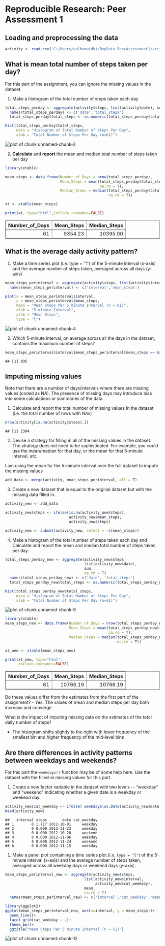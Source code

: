 # Reproducible Research: Peer Assessment 1


## Loading and preprocessing the data


```r
activity <- read.csv('C:/Users/aalhumaidhi/RepData_PeerAssessment1/activity/activity.csv')
```



## What is mean total number of steps taken per day?
For this part of the assignment, you can ignore the missing values in the dataset.

1. Make a histogram of the total number of steps taken each day

```r
total_steps_perday <- aggregate(activity$steps, list(activity$date), sum, na.rm = T)
  names(total_steps_perday) <- c('date','total_steps')
  total_steps_perday$total_steps <- as.numeric(total_steps_perday$total_steps)

hist(total_steps_perday$total_steps, 
     main = "Histogram of Total Number of Steps Per Day", 
     xlab = "Total Number of Steps Per Day (n=61)")
```

![plot of chunk unnamed-chunk-2](figure/unnamed-chunk-2.png) 

2. **Calculate** and **report** the mean and median total number of steps taken per day 

```r
library(xtable)

mean_steps <- data.frame(Number_of_Days = nrow(total_steps_perday), 
                         Mean_Steps = mean(total_steps_perday$total_steps, 
                                           na.rm = T), 
                         Median_Steps = median(total_steps_perday$total_steps, 
                                               na.rm = T))

xt <- xtable(mean_steps)

print(xt, type="html",include.rownames=FALSE)
```

<!-- html table generated in R 3.0.3 by xtable 1.7-3 package -->
<!-- Sun Jul 20 16:26:52 2014 -->
<TABLE border=1>
<TR> <TH> Number_of_Days </TH> <TH> Mean_Steps </TH> <TH> Median_Steps </TH>  </TR>
  <TR> <TD align="right">  61 </TD> <TD align="right"> 9354.23 </TD> <TD align="right"> 10395.00 </TD> </TR>
   </TABLE>


## What is the average daily activity pattern?
1. Make a time series plot (i.e. type = "l") of the 5-minute interval (x-axis) and the average number of steps taken, averaged across all days (y-axis)


```r
mean_steps_perinterval <- aggregate(activity$steps, list(activity$interval), mean, na.rm = T)
  names(mean_steps_perinterval) <- c('interval','mean_steps')

plot(x = mean_steps_perinterval$interval, 
     y = mean_steps_perinterval$mean_steps,
     main = "Mean Steps Per 5 minute Interval (n = 61)",
     xlab = "5-minute Interval",
     ylab = "Mean Steps",
     type = "l")
```

![plot of chunk unnamed-chunk-4](figure/unnamed-chunk-4.png) 

2. Which 5-minute interval, on average across all the days in the dataset, contains the maximum number of steps?

```r
mean_steps_perinterval$interval[mean_steps_perinterval$mean_steps == max(mean_steps_perinterval$mean_steps)]
```

```
## [1] 835
```

## Imputing missing values
Note that there are a number of days/intervals where there are missing values (coded as NA). The presence of missing days may introduce bias into some calculations or summaries of the data.

1. Calculate and report the total number of missing values in the dataset (i.e. the total number of rows with NAs)

```r
nrow(activity[is.na(activity$steps),])
```

```
## [1] 2304
```

2. Devise a strategy for filling in all of the missing values in the dataset. The strategy does not need to be sophisticated. For example, you could use the mean/median for that day, or the mean for that 5-minute interval, etc.

I am using the mean for the 5-minute interval over the full dataset to impute the missing values

```r
add_data <- merge(activity, mean_steps_perinterval, all = T)
```

3. Create a new dataset that is equal to the original dataset but with the missing data filled in.

```r
activity_new <- add_data

activity_new$steps <- ifelse(is.na(activity_new$steps), 
                             activity_new$mean_steps, 
                             activity_new$steps)

activity_new <- subset(activity_new, select = -c(mean_steps))
```

4. Make a histogram of the total number of steps taken each day and Calculate and report the mean and median total number of steps taken per day. 


```r
total_steps_perday_new <- aggregate(activity_new$steps, 
                                    list(activity_new$date), 
                                    sum, 
                                    na.rm = T)
  names(total_steps_perday_new) <- c('date', 'total_steps')
  total_steps_perday_new$total_steps <- as.numeric(total_steps_perday_new$total_steps)

hist(total_steps_perday_new$total_steps, 
     main = "Histogram of Total Number of Steps Per Day", 
     xlab = "Total Number of Steps Per Day (n=61)")
```

![plot of chunk unnamed-chunk-9](figure/unnamed-chunk-9.png) 


```r
library(xtable)
mean_steps_new <- data.frame(Number_of_Days = nrow(total_steps_perday_new), 
                             Mean_Steps = mean(total_steps_perday_new$total_steps, 
                                               na.rm = T), 
                             Median_Steps = median(total_steps_perday_new$total_steps, 
                                                   na.rm = T))

xt_new <- xtable(mean_steps_new)

print(xt_new, type="html",
      include.rownames=FALSE)
```

<!-- html table generated in R 3.0.3 by xtable 1.7-3 package -->
<!-- Sun Jul 20 16:26:53 2014 -->
<TABLE border=1>
<TR> <TH> Number_of_Days </TH> <TH> Mean_Steps </TH> <TH> Median_Steps </TH>  </TR>
  <TR> <TD align="right">  61 </TD> <TD align="right"> 10766.19 </TD> <TD align="right"> 10766.19 </TD> </TR>
   </TABLE>
Do these values differ from the estimates from the first part of the assignment?  
- Yes. The values of mean and median steps per day both increase and converge

What is the impact of imputing missing data on the estimates of the total daily number of steps?  
- The histogram shifts slightly to the right with lower frequency of the smallest bin and higher frequency of the mid-level bins

## Are there differences in activity patterns between weekdays and weekends?
For this part the `weekdays()` function may be of some help here. Use the dataset with the filled-in missing values for this part.

1. Create a new factor variable in the dataset with two levels -- "weekday" and "weekend" indicating whether a given date is a weekday or weekend day.

```r
activity_new$cat_weekday <- ifelse( weekdays(as.Date(activity_new$date)) %in% c("Saturday","Sunday"), "weekend", "weekday")
head(activity_new)
```

```
##   interval steps       date cat_weekday
## 1        0 1.717 2012-10-01     weekday
## 2        0 0.000 2012-11-23     weekday
## 3        0 0.000 2012-10-28     weekend
## 4        0 0.000 2012-11-06     weekday
## 5        0 0.000 2012-11-24     weekend
## 6        0 0.000 2012-11-15     weekday
```

1. Make a panel plot containing a time series plot (i.e. `type = "l"`) of the 5-minute interval (x-axis) and the average number of steps taken, averaged across all weekday days or weekend days (y-axis).


```r
mean_steps_perinterval_new <- aggregate(activity_new$steps, 
                                    list(activity_new$interval,
                                         activity_new$cat_weekday), 
                                    mean, 
                                    na.rm = T)
  names(mean_steps_perinterval_new) <- c('interval','cat_weekday','mean_steps')

library(ggplot2)
ggplot(mean_steps_perinterval_new, aes(x=interval, y = mean_steps))+
  geom_line()+
  facet_grid(cat_weekday ~ .)+
  theme_bw()+
  ggtitle("Mean Steps Per 5 minute Interval (n = 61)")
```

![plot of chunk unnamed-chunk-12](figure/unnamed-chunk-12.png) 

